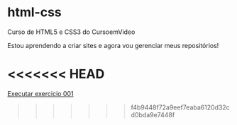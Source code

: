 # html-css
 Curso de HTML5 e CSS3 do CursoemVideo

Estou aprendendo a criar sites e agora vou gerenciar meus repositórios!

<<<<<<< HEAD
=======
<a href="https://github.com/CH-025/html-css/blob/main/exercicios/ex001/index.html">Executar exercicio 001 </a>
>>>>>>> f4b9448f72a9eef7eaba6120d32cd0bda9e7448f
